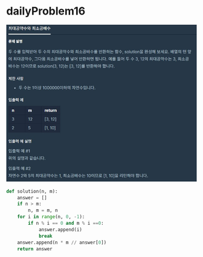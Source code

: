 # dailyProblem16

![dailyProblem16](dailyProblem16.assets/dailyProblem16.jpg)

```python
def solution(n, m):
    answer = []
    if n > m:
        n, m = m, n
    for i in range(n, 0, -1):
        if n % i == 0 and m % i ==0:
            answer.append(i)
            break
    answer.append(n * m // answer[0])
    return answer
```

